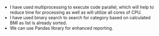 - I have used multiprocessing to execute code parallel, which will help to reduce time for processing as well as will utilize all cores of CPU.
- I have used binary search to search for category based on calculated BMI as list is already sorted.
- We can use Pandas library for enhanced reporting.
